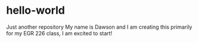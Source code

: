 # hello-world
Just another repository
My name is Dawson and I am creating this primarily for my EGR 226 class, I am excited to start!

